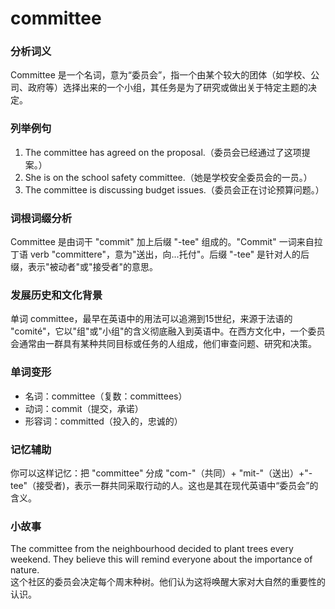 # committee

### 分析词义

  

Committee 是一个名词，意为“委员会”，指一个由某个较大的团体（如学校、公司、政府等）选择出来的一个小组，其任务是为了研究或做出关于特定主题的决定。

  

### 列举例句

  

1.  The committee has agreed on the proposal.（委员会已经通过了这项提案。）
2.  She is on the school safety committee.（她是学校安全委员会的一员。）
3.  The committee is discussing budget issues.（委员会正在讨论预算问题。）

  

### 词根词缀分析

  

Committee 是由词干 "commit" 加上后缀 "-tee" 组成的。"Commit" 一词来自拉丁语 verb "committere"，意为"送出，向...托付"。后缀 "-tee" 是针对人的后缀，表示"被动者"或"接受者"的意思。

  

### 发展历史和文化背景

  

单词 committee，最早在英语中的用法可以追溯到15世纪，来源于法语的 "comité"，它以"组"或"小组"的含义彻底融入到英语中。在西方文化中，一个委员会通常由一群具有某种共同目标或任务的人组成，他们审查问题、研究和决策。

  

### 单词变形

  

*   名词：committee（复数：committees）
*   动词：commit（提交，承诺）
*   形容词：committed（投入的，忠诚的）

  

### 记忆辅助

  

你可以这样记忆：把 "committee" 分成 "com-"（共同）+ "mit-"（送出）+"-tee"（接受者)，表示一群共同采取行动的人。这也是其在现代英语中“委员会”的含义。

  

### 小故事

  

The committee from the neighbourhood decided to plant trees every weekend. They believe this will remind everyone about the importance of nature.  
这个社区的委员会决定每个周末种树。他们认为这将唤醒大家对大自然的重要性的认识。
